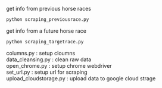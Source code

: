 get info from previous horse races
```python
python scraping_previousrace.py
```
get info from a future horse race
```python
python scraping_targetrace.py
```


columns.py : setup cloumns  
data_cleansing.py : clean raw data  
open_chrome.py : setup chrome webdriver  
set_url.py : setup url for scraping  
upload_cloudstorage.py : upload data to google cloud strage  
